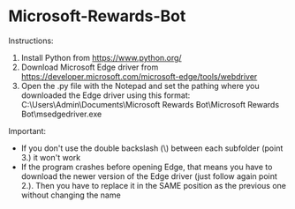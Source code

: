 # Microsoft-Rewards-Bot

Instructions:
1. Install Python from https://www.python.org/
2. Download Microsoft Edge driver from https://developer.microsoft.com/microsoft-edge/tools/webdriver
3. Open the .py file with the Notepad and set the pathing where you downloaded the Edge driver using this format: C:\\Users\\Admin\\Documents\\Microsoft Rewards Bot\\Microsoft Rewards Bot\\msedgedriver.exe

Important:
- If you don't use the double backslash (\\) between each subfolder (point 3.) it won't work
- If the program crashes before opening Edge, that means you have to download the newer version of the Edge driver (just follow again point 2.). Then you have to replace it in the SAME position as the previous one without changing the name
